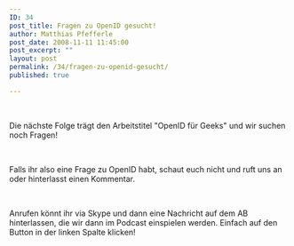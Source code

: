```yaml
---
ID: 34
post_title: Fragen zu OpenID gesucht!
author: Matthias Pfefferle
post_date: 2008-11-11 11:45:00
post_excerpt: ""
layout: post
permalink: /34/fragen-zu-openid-gesucht/
published: true

---
```

<p></p><div><br /> <p>Die nächste Folge trägt den Arbeitstitel "OpenID für Geeks" und wir suchen noch Fragen!</p><br /> <p>Falls ihr also eine Frage zu OpenID habt, schaut euch nicht und ruft uns an oder hinterlasst einen Kommentar.</p><br /> <p>Anrufen könnt ihr via Skype und dann eine Nachricht auf dem AB hinterlassen, die wir dann im Podcast einspielen werden. Einfach auf den Button in der linken Spalte klicken!</p><br /> <p> </p><br /> <p> </p><br /> </div><br /><img src="http://feeds.feedburner.com/~r/openwebcast/~4/murUZoDPM94" height="1" width="1"/>
